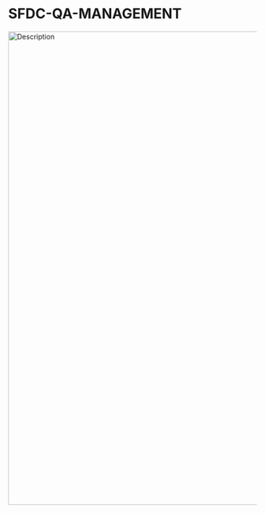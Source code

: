 # SFDC-QA-MANAGEMENT
<img width="960" alt="Description" src="https://user-images.githubusercontent.com/106376953/201521634-a404b6c8-5b6f-47d1-977b-d69b0d0f0bc8.png">
